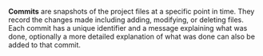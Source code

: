 **Commits** are snapshots of the project files at a specific point in time. They record the changes made including adding, modifying, or deleting files. Each commit has a unique identifier and a message explaining what was done, optionally a more detailed explanation of what was done can also be added to that commit. 
